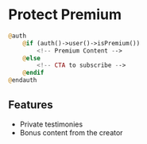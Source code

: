 # Protect Premium

```php
@auth
    @if (auth()->user()->isPremium())
        <!-- Premium Content -->
    @else
        <!-- CTA to subscribe -->
    @endif
@endauth
```

## Features

-   Private testimonies
-   Bonus content from the creator
